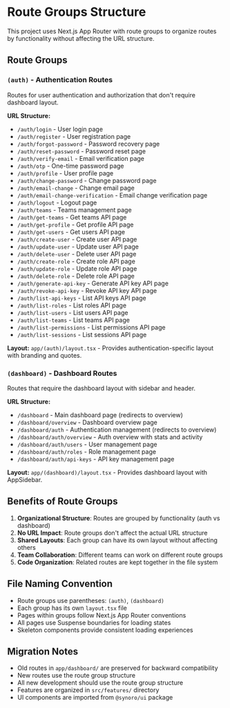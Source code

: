 # Route Groups Structure

This project uses Next.js App Router with route groups to organize routes by functionality without affecting the URL structure.

## Route Groups

### `(auth)` - Authentication Routes

Routes for user authentication and authorization that don't require dashboard layout.

**URL Structure:**

- `/auth/login` - User login page
- `/auth/register` - User registration page
- `/auth/forgot-password` - Password recovery page
- `/auth/reset-password` - Password reset page
- `/auth/verify-email` - Email verification page
- `/auth/otp` - One-time password page
- `/auth/profile` - User profile page
- `/auth/change-password` - Change password page
- `/auth/email-change` - Change email page
- `/auth/email-change-verification` - Email change verification page
- `/auth/logout` - Logout page
- `/auth/teams` - Teams management page
- `/auth/get-teams` - Get teams API page
- `/auth/get-profile` - Get profile API page
- `/auth/get-users` - Get users API page
- `/auth/create-user` - Create user API page
- `/auth/update-user` - Update user API page
- `/auth/delete-user` - Delete user API page
- `/auth/create-role` - Create role API page
- `/auth/update-role` - Update role API page
- `/auth/delete-role` - Delete role API page
- `/auth/generate-api-key` - Generate API key API page
- `/auth/revoke-api-key` - Revoke API key API page
- `/auth/list-api-keys` - List API keys API page
- `/auth/list-roles` - List roles API page
- `/auth/list-users` - List users API page
- `/auth/list-teams` - List teams API page
- `/auth/list-permissions` - List permissions API page
- `/auth/list-sessions` - List sessions API page

**Layout:** `app/(auth)/layout.tsx` - Provides authentication-specific layout with branding and quotes.

### `(dashboard)` - Dashboard Routes

Routes that require the dashboard layout with sidebar and header.

**URL Structure:**

- `/dashboard` - Main dashboard page (redirects to overview)
- `/dashboard/overview` - Dashboard overview page
- `/dashboard/auth` - Authentication management (redirects to overview)
- `/dashboard/auth/overview` - Auth overview with stats and activity
- `/dashboard/auth/users` - User management page
- `/dashboard/auth/roles` - Role management page
- `/dashboard/auth/api-keys` - API key management page

**Layout:** `app/(dashboard)/layout.tsx` - Provides dashboard layout with AppSidebar.

## Benefits of Route Groups

1. **Organizational Structure**: Routes are grouped by functionality (auth vs dashboard)
2. **No URL Impact**: Route groups don't affect the actual URL structure
3. **Shared Layouts**: Each group can have its own layout without affecting others
4. **Team Collaboration**: Different teams can work on different route groups
5. **Code Organization**: Related routes are kept together in the file system

## File Naming Convention

- Route groups use parentheses: `(auth)`, `(dashboard)`
- Each group has its own `layout.tsx` file
- Pages within groups follow Next.js App Router conventions
- All pages use Suspense boundaries for loading states
- Skeleton components provide consistent loading experiences

## Migration Notes

- Old routes in `app/dashboard/` are preserved for backward compatibility
- New routes use the route group structure
- All new development should use the route group structure
- Features are organized in `src/features/` directory
- UI components are imported from `@synoro/ui` package
